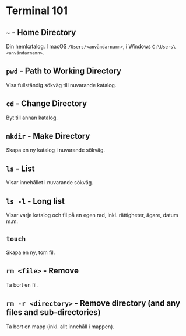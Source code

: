 # Terminal 101

## `~` - Home Directory

Din hemkatalog. I macOS `/Users/<användarnamn>`, i Windows `C:\Users\<användarnamn>`.

## `pwd` - Path to Working Directory

Visa fullständig sökväg till nuvarande katalog.

## `cd` - Change Directory

Byt till annan katalog.

## `mkdir` - Make Directory

Skapa en ny katalog i nuvarande sökväg.

## `ls` - List

Visar innehållet i nuvarande sökväg.

## `ls -l` - Long list

Visar varje katalog och fil på en egen rad, inkl. rättigheter, ägare, datum m.m.

## `touch`

Skapa en ny, tom fil.

## `rm <file>` - Remove

Ta bort en fil.

## `rm -r <directory>` - Remove directory (and any files and sub-directories)

Ta bort en mapp (inkl. allt innehåll i mappen).

